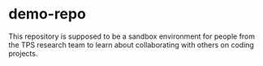 # demo-repo
This repository is supposed to be a sandbox environment for people from the TPS research team to learn about collaborating with others on coding projects.
